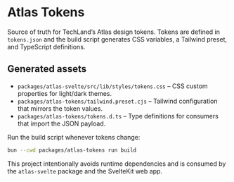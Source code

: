 # Atlas Tokens

Source of truth for TechLand’s Atlas design tokens. Tokens are defined in `tokens.json` and the
build script generates CSS variables, a Tailwind preset, and TypeScript definitions.

## Generated assets

- `packages/atlas-svelte/src/lib/styles/tokens.css` – CSS custom properties for light/dark themes.
- `packages/atlas-tokens/tailwind.preset.cjs` – Tailwind configuration that mirrors the token values.
- `packages/atlas-tokens/tokens.d.ts` – Type definitions for consumers that import the JSON payload.

Run the build script whenever tokens change:

```bash
bun --cwd packages/atlas-tokens run build
```

This project intentionally avoids runtime dependencies and is consumed by the `atlas-svelte` package
and the SvelteKit web app.

